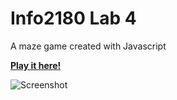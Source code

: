 Info2180 Lab 4
===============

A maze game created with Javascript

**[Play it here!](https://nezith.github.io/info2180lab4/)**

![Screenshot](http://i.imgur.com/w41NY20.png)
